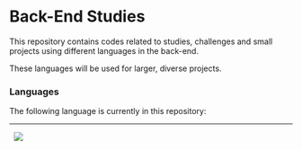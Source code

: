 # Back-End Studies

This repository contains codes related to studies, challenges and small projects using different languages ​​in the back-end.

These languages ​​will be used for larger, diverse projects.

### Languages

The following language is currently in this repository:

<hr>

<picture>
  <source media="(prefers-color-scheme: dark)" srcset="https://img.shields.io/badge/-C-0D1117?style=for-the-badge&logo=c&logoColor=00599C&labelColor=181e26&textColor=0D1117">&nbsp;
  <img src="https://img.shields.io/badge/-C-white?style=for-the-badge&logo=c&logoColor=00599C&labelColor=f0f0f0&textColor=0D1117">&nbsp;
</picture>
